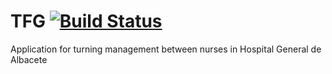 # TFG [![Build Status](https://travis-ci.org/baez97/TFG.svg?branch=master)](https://travis-ci.org/baez97/TFG)
Application for turning management between nurses in Hospital General de Albacete
